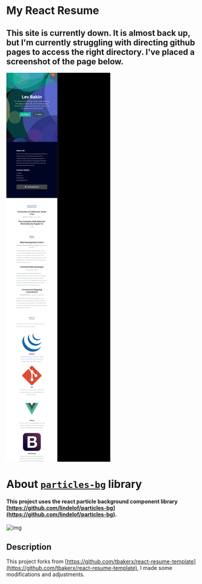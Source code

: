 # My React Resume     

## This site is currently down. It is almost back up, but I'm currently struggling with directing github pages to access the right directory. I've placed a screenshot of the page below.


![img](https://github.com/lbakin/lbakin.github.io/blob/master/public/images/img.png)

# About [`particles-bg`](https://github.com/lindelof/particles-bg) library
#### This project uses the react particle background component library [https://github.com/lindelof/particles-bg](https://github.com/lindelof/particles-bg).

![img](https://github.com/lindelof/particles-bg/raw/master/image/03.jpg?raw=true)

## Description
This project forks from [https://github.com/tbakerx/react-resume-template](https://github.com/tbakerx/react-resume-template), I made some modifications and adjustments.
